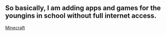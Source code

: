## So basically, I am adding apps and games for the youngins in school without full internet access.
[Minecraft](https://eaglercraft-server.mcstrnd.repl.co)
